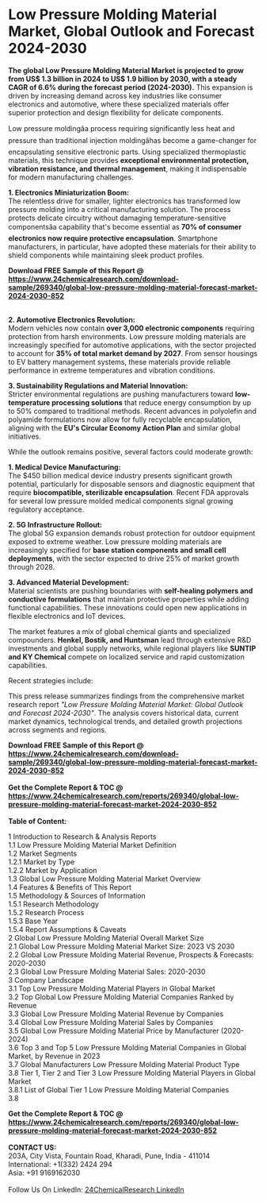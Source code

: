 <h1>Low Pressure Molding Material Market, Global Outlook and Forecast 2024-2030</h1><p><strong>The global Low Pressure Molding Material Market is projected to grow from US$ 1.3 billion in 2024 to US$ 1.9 billion by 2030, with a steady CAGR of 6.6% during the forecast period (2024-2030).</strong> This expansion is driven by increasing demand across key industries like consumer electronics and automotive, where these specialized materials offer superior protection and design flexibility for delicate components.</p><p>Low pressure moldingâa process requiring significantly less heat and pressure than traditional injection moldingâhas become a game-changer for encapsulating sensitive electronic parts. Using specialized thermoplastic materials, this technique provides <strong>exceptional environmental protection, vibration resistance, and thermal management</strong>, making it indispensable for modern manufacturing challenges.</p><p><strong>1. Electronics Miniaturization Boom:</strong><br>
The relentless drive for smaller, lighter electronics has transformed low pressure molding into a critical manufacturing solution. The process protects delicate circuitry without damaging temperature-sensitive componentsâa capability that's become essential as <strong>70% of consumer electronics now require protective encapsulation</strong>. Smartphone manufacturers, in particular, have adopted these materials for their ability to shield components while maintaining sleek product profiles.</p><div><b>Download FREE Sample of this Report @ 
            <a href="https://www.24chemicalresearch.com/download-sample/269340/global-low-pressure-molding-material-forecast-market-2024-2030-852">
            https://www.24chemicalresearch.com/download-sample/269340/global-low-pressure-molding-material-forecast-market-2024-2030-852</a></b></div><br><p><strong>2. Automotive Electronics Revolution:</strong><br>
Modern vehicles now contain <strong>over 3,000 electronic components</strong> requiring protection from harsh environments. Low pressure molding materials are increasingly specified for automotive applications, with the sector projected to account for <strong>35% of total market demand by 2027</strong>. From sensor housings to EV battery management systems, these materials provide reliable performance in extreme temperatures and vibration conditions.</p><p><strong>3. Sustainability Regulations and Material Innovation:</strong><br>
Stricter environmental regulations are pushing manufacturers toward <strong>low-temperature processing solutions</strong> that reduce energy consumption by up to 50% compared to traditional methods. Recent advances in polyolefin and polyamide formulations now allow for fully recyclable encapsulation, aligning with the <strong>EU's Circular Economy Action Plan</strong> and similar global initiatives.</p><p>While the outlook remains positive, several factors could moderate growth:</p><p><strong>1. Medical Device Manufacturing:</strong><br>
The $450 billion medical device industry presents significant growth potential, particularly for disposable sensors and diagnostic equipment that require <strong>biocompatible, sterilizable encapsulation</strong>. Recent FDA approvals for several low pressure molded medical components signal growing regulatory acceptance.</p><p><strong>2. 5G Infrastructure Rollout:</strong><br>
The global 5G expansion demands robust protection for outdoor equipment exposed to extreme weather. Low pressure molding materials are increasingly specified for <strong>base station components and small cell deployments</strong>, with the sector expected to drive 25% of market growth through 2028.</p><p><strong>3. Advanced Material Development:</strong><br>
Material scientists are pushing boundaries with <strong>self-healing polymers and conductive formulations</strong> that maintain protective properties while adding functional capabilities. These innovations could open new applications in flexible electronics and IoT devices.</p><p>The market features a mix of global chemical giants and specialized compounders. <strong>Henkel, Bostik, and Huntsman</strong> lead through extensive R&amp;D investments and global supply networks, while regional players like <strong>SUNTIP and KY Chemical</strong> compete on localized service and rapid customization capabilities.</p><p>Recent strategies include:</p><p>This press release summarizes findings from the comprehensive market research report <em>"Low Pressure Molding Material Market: Global Outlook and Forecast 2024-2030"</em>. The analysis covers historical data, current market dynamics, technological trends, and detailed growth projections across segments and regions.</p><div><b>Download FREE Sample of this Report @ 
            <a href="https://www.24chemicalresearch.com/download-sample/269340/global-low-pressure-molding-material-forecast-market-2024-2030-852">
            https://www.24chemicalresearch.com/download-sample/269340/global-low-pressure-molding-material-forecast-market-2024-2030-852</a></b></div><br><div><b>Get the Complete Report & TOC @ 
            <a href="https://www.24chemicalresearch.com/reports/269340/global-low-pressure-molding-material-forecast-market-2024-2030-852">
            https://www.24chemicalresearch.com/reports/269340/global-low-pressure-molding-material-forecast-market-2024-2030-852</a></b></div><br>
            <b>Table of Content:</b><p>1 Introduction to Research & Analysis Reports<br />
    1.1 Low Pressure Molding Material Market Definition<br />
    1.2 Market Segments<br />
        1.2.1 Market by Type<br />
        1.2.2 Market by Application<br />
    1.3 Global Low Pressure Molding Material Market Overview<br />
    1.4 Features & Benefits of This Report<br />
    1.5 Methodology & Sources of Information<br />
        1.5.1 Research Methodology<br />
        1.5.2 Research Process<br />
        1.5.3 Base Year<br />
        1.5.4 Report Assumptions & Caveats<br />
2 Global Low Pressure Molding Material Overall Market Size<br />
    2.1 Global Low Pressure Molding Material Market Size: 2023 VS 2030<br />
    2.2 Global Low Pressure Molding Material Revenue, Prospects & Forecasts: 2020-2030<br />
    2.3 Global Low Pressure Molding Material Sales: 2020-2030<br />
3 Company Landscape<br />
    3.1 Top Low Pressure Molding Material Players in Global Market<br />
    3.2 Top Global Low Pressure Molding Material Companies Ranked by Revenue<br />
    3.3 Global Low Pressure Molding Material Revenue by Companies<br />
    3.4 Global Low Pressure Molding Material Sales by Companies<br />
    3.5 Global Low Pressure Molding Material Price by Manufacturer (2020-2024)<br />
    3.6 Top 3 and Top 5 Low Pressure Molding Material Companies in Global Market, by Revenue in 2023<br />
    3.7 Global Manufacturers Low Pressure Molding Material Product Type<br />
    3.8 Tier 1, Tier 2 and Tier 3 Low Pressure Molding Material Players in Global Market<br />
        3.8.1 List of Global Tier 1 Low Pressure Molding Material Companies<br />
        3.8</p><div><b>Get the Complete Report & TOC @ 
            <a href="https://www.24chemicalresearch.com/reports/269340/global-low-pressure-molding-material-forecast-market-2024-2030-852">
            https://www.24chemicalresearch.com/reports/269340/global-low-pressure-molding-material-forecast-market-2024-2030-852</a></b></div><br><b>CONTACT US:</b><br>
            203A, City Vista, Fountain Road, Kharadi, Pune, India - 411014<br>
            International: +1(332) 2424 294<br>
            Asia: +91 9169162030 <br><br>
            Follow Us On LinkedIn: <a href="https://www.linkedin.com/company/24chemicalresearch/">24ChemicalResearch LinkedIn</a>